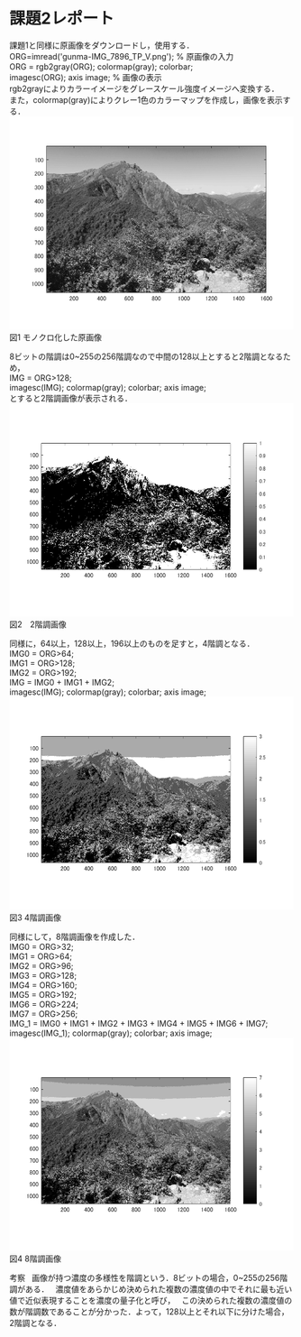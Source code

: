 # 課題2レポート

課題1と同様に原画像をダウンロードし，使用する．  
ORG=imread('gunma-IMG_7896_TP_V.png'); % 原画像の入力  
ORG = rgb2gray(ORG); colormap(gray); colorbar;  
imagesc(ORG); axis image; % 画像の表示  
rgb2grayによりカラーイメージをグレースケール強度イメージへ変換する．  
また，colormap(gray)によりクレー1色のカラーマップを作成し，画像を表示する．  
![fig2_1](/image/fig2_1.png)  
図1 モノクロ化した原画像  

8ビットの階調は0~255の256階調なので中間の128以上とすると2階調となるため，  
IMG = ORG>128;  
imagesc(IMG); colormap(gray); colorbar;  axis image;  
とすると2階調画像が表示される．  
![fig2_2](/image/fig2_2.png)  
図2　2階調画像  

同様に，64以上，128以上，196以上のものを足すと，4階調となる．  
IMG0 = ORG>64;  
IMG1 = ORG>128;  
IMG2 = ORG>192;  
IMG = IMG0 + IMG1 + IMG2;  
imagesc(IMG); colormap(gray); colorbar;  axis image;  
![fig2_3](/image/fig2_3.png)  
図3 4階調画像  

同様にして，8階調画像を作成した．  
IMG0 = ORG>32;  
IMG1 = ORG>64;  
IMG2 = ORG>96;  
IMG3 = ORG>128;  
IMG4 = ORG>160;  
IMG5 = ORG>192;  
IMG6 = ORG>224;  
IMG7 = ORG>256;  
IMG_1 = IMG0 + IMG1 + IMG2 + IMG3 + IMG4 + IMG5 + IMG6 + IMG7;  
imagesc(IMG_1); colormap(gray); colorbar;  axis image;  
![fig2_4](/image/fig2_4.png)  
図4 8階調画像  

考察  
画像が持つ濃度の多様性を階調という．8ビットの場合，0~255の256階調がある．  
濃度値をあらかじめ決められた複数の濃度値の中でそれに最も近い値で近似表現することを濃度の量子化と呼び，  
この決められた複数の濃度値の数が階調数であることが分かった．よって，128以上とそれ以下に分けた場合，2階調となる．
